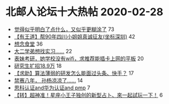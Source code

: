 # 北邮人论坛十大热帖 2020-02-28

- [觉得似乎明白了点什么，又似乎更糊涂了](https://bbs.byr.cn/article/Feeling/3140599) 73
- [【有王道】帮90年四川小姐姐真诚征友(坐标深圳)](https://bbs.byr.cn/article/Friends/1953663) 42
- [想念食堂](https://bbs.byr.cn/article/Food/506647) 36
- [大二学弟想找实习......](https://bbs.byr.cn/article/Job/2078708) 22
- [表妹考研，她学校没有wifi，求推荐能插卡上网的平板](https://bbs.byr.cn/article/Notebook/181113) 20
- [研究生扩招18.9万](https://bbs.byr.cn/article/AimGraduate/1182566) 18
- [【求助】算法薄弱的研发怎么能面过头条、快手？](https://bbs.byr.cn/article/WorkLife/1140134) 17
- [禁赛八年， 孙杨凉凉了......](https://bbs.byr.cn/article/Talking/6185499) 14
- [思科认证and华为认证and  pmp](https://bbs.byr.cn/article/Certification/23512) 7
- [【转】超神准！星座小王子独创的新型占卜、來一起試玩一下！](https://bbs.byr.cn/article/Constellations/326533) 6


